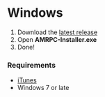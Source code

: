 # Windows

1. Download the [latest release](https://github.com/ZephraCloud/Apple-Music-RPC/releases/latest)
2. Open **AMRPC-Installer.exe**
3. Done!

### Requirements

* [iTunes](https://www.microsoft.com/p/itunes/9pb2mz1zmb1s)
* Windows 7 or late
